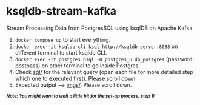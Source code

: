 # ksqldb-stream-kafka
Stream Processing Data from PostgresSQL using ksqlDB on Apache Kafka.

1. `docker compose up` to start everything.
2. `docker exec -it ksqldb-cli ksql http://ksqldb-server:8088` on different terminal to start ksqldb CLI.
3. `docker exec -it postgres psql -U postgres_u db_postgres` (password: postpass) on other terminal to go inside Postgres.
4. Check [sql/](https://github.com/zeenfts/ksqldb-stream-kafka/tree/main/sql) for the relevant query (open each file for more detailed step which one to executed first). Please scroll down.
5. Expected output --> [imgs/](https://github.com/zeenfts/ksqldb-stream-kafka/tree/main/imgs). Please scroll down.

_**<sub>Note: You might want to wait a little bit for the set-up process, step 1!</sub>**_